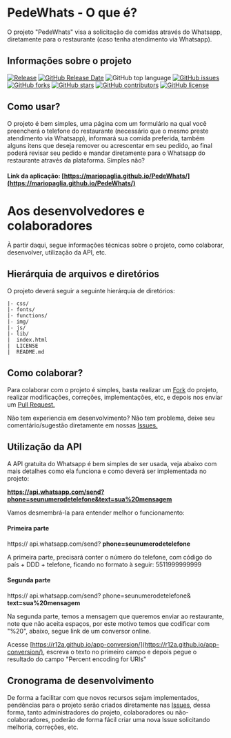 # PedeWhats - O que é?

O projeto "PedeWhats" visa a solicitação de comidas através do Whatsapp, diretamente para o restaurante (caso tenha atendimento via Whatsapp).

## Informações sobre o projeto  

[![Release](https://img.shields.io/github/release/mariopaglia/PedeWhats.svg?label=version)](https://github.com/mariopaglia/PedeWhats/releases/latest)
[![GitHub Release Date](https://img.shields.io/github/release-date/mariopaglia/PedeWhats.svg)](https://github.com/mariopaglia/PedeWhats/releases/latest)
![GitHub top language](https://img.shields.io/github/languages/top/mariopaglia/PedeWhats.svg)
[![GitHub issues](https://img.shields.io/github/issues/mariopaglia/PedeWhats.svg)](https://github.com/mariopaglia/PedeWhats/issues)
[![GitHub forks](https://img.shields.io/github/forks/mariopaglia/PedeWhats.svg)](https://github.com/mariopaglia/PedeWhats/network)
[![GitHub stars](https://img.shields.io/github/stars/mariopaglia/PedeWhats.svg)](https://github.com/mariopaglia/PedeWhats/stargazers)
[![GitHub contributors](https://img.shields.io/github/contributors/mariopaglia/PedeWhats.svg)](https://github.com/mariopaglia/PedeWhats/graphs/contributors)
[![GitHub license](https://img.shields.io/github/license/mariopaglia/PedeWhats.svg)](https://github.com/mariopaglia/PedeWhats/blob/master/LICENSE)

## Como usar?

O projeto é bem simples, uma página com um formulário na qual você preencherá o telefone do restaurante (necessário que o mesmo preste atendimento via Whatsapp), informará sua comida preferida, também alguns itens que deseja remover ou acrescentar em seu pedido, ao final poderá revisar seu pedido e mandar diretamente para o Whatsapp do restaurante através da plataforma. Simples não?

#### **Link da aplicação: [https://mariopaglia.github.io/PedeWhats/](https://mariopaglia.github.io/PedeWhats/)**

# Aos desenvolvedores e colaboradores

À partir daqui, segue informações técnicas sobre o projeto, como colaborar, desenvolver, utilização da API, etc.

## Hierárquia de arquivos e diretórios

O projeto deverá seguir a seguinte hierárquia de diretórios:

```
|- css/  
|- fonts/  
|- functions/  
|- img/
|- js/
|- lib/
|  index.html
|  LICENSE
|  README.md
```

## Como colaborar?

Para colaborar com o projeto é simples, basta realizar um [Fork](https://github.com/mariopaglia/PedeWhats/fork) do projeto, realizar modificações, correções, implementações, etc, e depois nos enviar um [Pull Request.](https://github.com/mariopaglia/PedeWhats/pulls)

Não tem experiencia em desenvolvimento? Não tem problema, deixe seu comentário/sugestão diretamente em nossas [Issues.](https://github.com/mariopaglia/PedeWhats/issues)

## Utilização da API

A API gratuita do Whatsapp é bem simples de ser usada, veja abaixo com mais detalhes como ela funciona e como deverá ser implementada no projeto:

**https://api.whatsapp.com/send?phone=seunumerodetelefone&text=sua%20mensagem**

Vamos desmembrá-la para entender melhor o funcionamento:

#### Primeira parte

https:// api.whatsapp.com/send? **phone=seunumerodetelefone**

A primeira parte, precisará conter o número do telefone, com código do país + DDD + telefone, ficando no formato à seguir: 5511999999999

#### Segunda parte

https:// api.whatsapp.com/send? phone=seunumerodetelefone& **text=sua%20mensagem**

Na segunda parte, temos a mensagem que queremos enviar ao restaurante, note que não aceita espaços, por este motivo temos que codificar com "%20", abaixo, segue link de um conversor online.

Acesse [https://r12a.github.io/app-conversion/](https://r12a.github.io/app-conversion/), escreva o texto no primeiro campo e depois pegue o resultado do campo "Percent encoding for URIs"

## Cronograma de desenvolvimento

De forma a facilitar com que novos recursos sejam implementados, pendências para o projeto serão criados diretamente nas [Issues](https://github.com/mariopaglia/PedeWhats/issues), dessa forma, tanto administradores do projeto, colaboradores ou não-colaboradores, poderão de forma fácil criar uma nova Issue solicitando melhoria, correções, etc.
